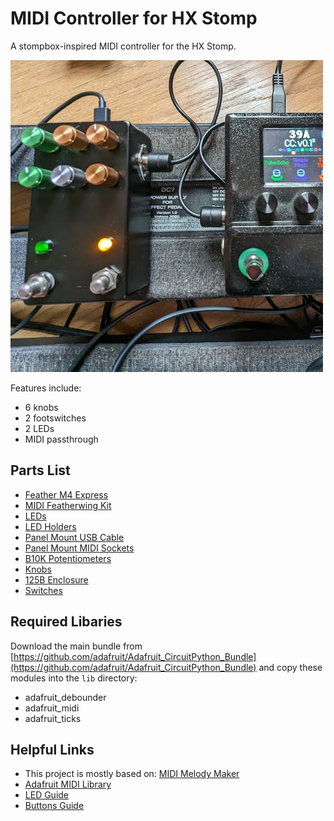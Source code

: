 # MIDI Controller for HX Stomp

A stompbox-inspired MIDI controller for the HX Stomp.

![photo of midi controller connected to hx stomp](photos/02.jpg)

Features include:

- 6 knobs
- 2 footswitches
- 2 LEDs
- MIDI passthrough

## Parts List

- [Feather M4 Express](https://www.adafruit.com/product/3857)
- [MIDI Featherwing Kit](https://www.adafruit.com/product/4740)
- [LEDs](https://www.adafruit.com/product/4203)
- [LED Holders](https://www.adafruit.com/product/2176)
- [Panel Mount USB Cable](https://www.adafruit.com/product/3258)
- [Panel Mount MIDI Sockets](https://www.amazon.com/CESS-Female-Socket-Connector-Soldering/dp/B01GBT9RC0/ref=sr_1_3?qid=1703596985)
- [B10K Potentiometers](https://lovemyswitches.com/16mm-potentiometers-1-4-smooth-shaft-solder-lug/)
- [Knobs](https://lovemyswitches.com/anodized-aluminum-knob-the-magpie-1-4-smooth-shaft-12-5mm-od/)
- [125B Enclosure](https://lovemyswitches.com/125b-enclosure-bare-aluminum-powder-coat/)
- [Switches](https://lovemyswitches.com/pro-grade-spst-momentary-foot-switch-normally-open-soft-touch-solder-lug/)

## Required Libaries

Download the main bundle from [https://github.com/adafruit/Adafruit_CircuitPython_Bundle](https://github.com/adafruit/Adafruit_CircuitPython_Bundle) and copy these modules into the `lib` directory:

- adafruit_debounder
- adafruit_midi
- adafruit_ticks

## Helpful Links

- This project is mostly based on: [MIDI Melody Maker](https://learn.adafruit.com/midi-melody-maker/overview)
- [Adafruit MIDI Library](https://docs.circuitpython.org/projects/midi/en/latest/index.html)
- [LED Guide](https://learn.adafruit.com/adafruit-arduino-lesson-2-leds)
- [Buttons Guide](https://docs.arduino.cc/built-in-examples/digital/Button)
